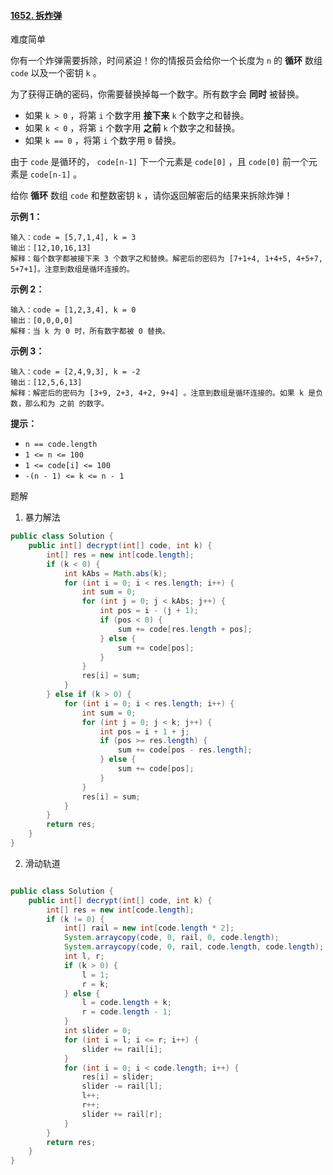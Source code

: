 #### [1652. 拆炸弹](https://leetcode.cn/problems/defuse-the-bomb/)

难度简单

你有一个炸弹需要拆除，时间紧迫！你的情报员会给你一个长度为 `n` 的 **循环** 数组 `code` 以及一个密钥 `k` 。

为了获得正确的密码，你需要替换掉每一个数字。所有数字会 **同时** 被替换。

- 如果 `k > 0` ，将第 `i` 个数字用 **接下来** `k` 个数字之和替换。
- 如果 `k < 0` ，将第 `i` 个数字用 **之前** `k` 个数字之和替换。
- 如果 `k == 0` ，将第 `i` 个数字用 `0` 替换。

由于 `code` 是循环的， `code[n-1]` 下一个元素是 `code[0]` ，且 `code[0]` 前一个元素是 `code[n-1]` 。

给你 **循环** 数组 `code` 和整数密钥 `k` ，请你返回解密后的结果来拆除炸弹！

 

**示例 1：**

```
输入：code = [5,7,1,4], k = 3
输出：[12,10,16,13]
解释：每个数字都被接下来 3 个数字之和替换。解密后的密码为 [7+1+4, 1+4+5, 4+5+7, 5+7+1]。注意到数组是循环连接的。
```

**示例 2：**

```
输入：code = [1,2,3,4], k = 0
输出：[0,0,0,0]
解释：当 k 为 0 时，所有数字都被 0 替换。
```

**示例 3：**

```
输入：code = [2,4,9,3], k = -2
输出：[12,5,6,13]
解释：解密后的密码为 [3+9, 2+3, 4+2, 9+4] 。注意到数组是循环连接的。如果 k 是负数，那么和为 之前 的数字。
```

 

**提示：**

- `n == code.length`
- `1 <= n <= 100`
- `1 <= code[i] <= 100`
- `-(n - 1) <= k <= n - 1`

题解
1. 暴力解法
```java
public class Solution {
    public int[] decrypt(int[] code, int k) {
        int[] res = new int[code.length];
        if (k < 0) {
            int kAbs = Math.abs(k);
            for (int i = 0; i < res.length; i++) {
                int sum = 0;
                for (int j = 0; j < kAbs; j++) {
                    int pos = i - (j + 1);
                    if (pos < 0) {
                        sum += code[res.length + pos];
                    } else {
                        sum += code[pos];
                    }
                }
                res[i] = sum;
            }
        } else if (k > 0) {
            for (int i = 0; i < res.length; i++) {
                int sum = 0;
                for (int j = 0; j < k; j++) {
                    int pos = i + 1 + j;
                    if (pos >= res.length) {
                        sum += code[pos - res.length];
                    } else {
                        sum += code[pos];
                    }
                }
                res[i] = sum;
            }
        }
        return res;
    }
}


```

2. 滑动轨道
```java

public class Solution {
    public int[] decrypt(int[] code, int k) {
        int[] res = new int[code.length];
        if (k != 0) {
            int[] rail = new int[code.length * 2];
            System.arraycopy(code, 0, rail, 0, code.length);
            System.arraycopy(code, 0, rail, code.length, code.length);
            int l, r;
            if (k > 0) {
                l = 1;
                r = k;
            } else {
                l = code.length + k;
                r = code.length - 1;
            }
            int slider = 0;
            for (int i = l; i <= r; i++) {
                slider += rail[i];
            }
            for (int i = 0; i < code.length; i++) {
                res[i] = slider;
                slider -= rail[l];
                l++;
                r++;
                slider += rail[r];
            }
        }
        return res;
    }
}
```